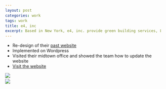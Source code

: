 ```yaml
---
layout: post
categories: work
tags: work
title: e4, inc
excerpt: Based in New York, e4, inc. provide green building services, LEED Implementation, energy audits and feasibility studies
---
```


* Re-design of their [past website](https://web.archive.org/web/20120505083124/http://e4inc.com/)
* Implemented on Wordpress
* Visited their midtown office and showed the team how to update the website
* [Visit the website](http://e4inc.com/)

<div class="screenshot">
  <div class="screenshot-chrome">
    <img src="/assets/e4inc-screenshot-1.jpg" srcset="/assets/e4inc-screenshot-1.jpg 1x, /assets/e4inc-screenshot-1@2x.jpg 2x">
  </div>
  <div class="screenshot-chrome">
    <img src="/assets/e4inc-screenshot-2.jpg" srcset="/assets/e4inc-screenshot-2.jpg 1x, /assets/e4inc-screenshot-2@2x.jpg 2x">
  </div>
</div>
